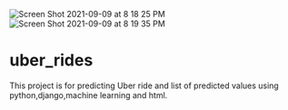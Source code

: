 ![Screen Shot 2021-09-09 at 8 18 25 PM](https://user-images.githubusercontent.com/90281350/132708501-4f0ec826-c41e-40f7-9f2d-84bb374dee5a.png)
![Screen Shot 2021-09-09 at 8 19 35 PM](https://user-images.githubusercontent.com/90281350/132708515-56b32ee5-1f1e-4fb8-bc4c-2271ad18522d.png)
# uber_rides
This project is for predicting Uber ride and list of predicted values using python,django,machine learning and html.
